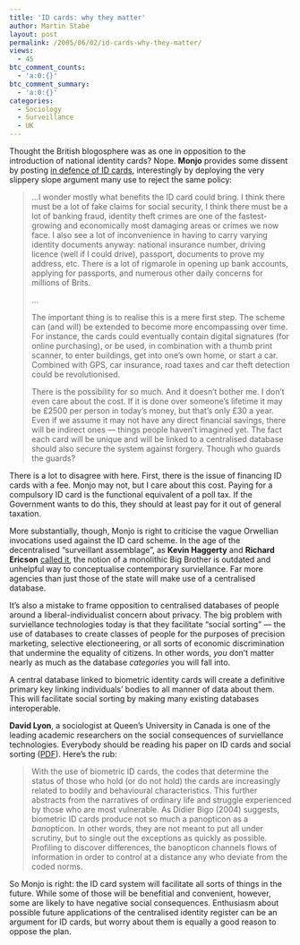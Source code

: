 ```yaml
---
title: 'ID cards: why they matter'
author: Martin Stabe
layout: post
permalink: /2005/06/02/id-cards-why-they-matter/
views:
  - 45
btc_comment_counts:
  - 'a:0:{}'
btc_comment_summary:
  - 'a:0:{}'
categories:
  - Sociology
  - Surveillance
  - UK
---
```

Thought the British blogosphere was as one in opposition to the introduction of national identity cards? Nope. **Monjo** provides some dissent by posting [in defence of ID cards][1], interestingly by deploying the very slippery slope argument many use to reject the same policy:

> &#8230;I wonder mostly what benefits the ID card could bring. I think there must be a lot of fake claims for social security, I think there must be a lot of banking fraud, identity theft crimes are one of the fastest-growing and economically most damaging areas or crimes we now face. I also see a lot of inconvenience in having to carry varying identity documents anyway: national insurance number, driving licence (well if I could drive), passport, documents to prove my address, etc. There is a lot of rigmarole in opening up bank accounts, applying for passports, and numerous other daily concerns for millions of Brits.
> 
> &#8230;
> 
> The important thing is to realise this is a mere first step. The scheme can (and will) be extended to become more encompassing over time. For instance, the cards could eventually contain digital signatures (for online purchasing), or be used, in combination with a thumb print scanner, to enter buildings, get into one&#8217;s own home, or start a car. Combined with GPS, car insurance, road taxes and car theft detection could be revolutionised.
> 
> There is the possibility for so much. And it doesn&#8217;t bother me. I don&#8217;t even care about the cost. If it is done over someone&rsquo;s lifetime it may be &pound;2500 per person in today&rsquo;s money, but that&#8217;s only &pound;30 a year. Even if we assume it may not have any direct financial savings, there will be indirect ones &mdash; things people haven&rsquo;t imagined yet. The fact each card will be unique and will be linked to a centralised database should also secure the system against forgery. Though who guards the guards?

There is a lot to disagree with here. First, there is the issue of financing ID cards with a fee. Monjo may not, but I care about this cost. Paying for a compulsory ID card is the functional equivalent of a poll tax. If the Government wants to do this, they should at least pay for it out of general taxation.

More substantially, though, Monjo is right to criticise the vague Orwellian invocations used against the ID card scheme. In the age of the decentralised &ldquo;surveillant assemblage&rdquo;, as **Kevin Haggerty** and **Richard Ericson** [called it][2], the notion of a monolithic Big Brother is outdated and unhelpful way to conceptualise contemporary surviellance. Far more agencies than just those of the state will make use of a centralised database.

It&rsquo;s also a mistake to frame opposition to centralised databases of people around a liberal-individualist concern about privacy. The big problem with surviellance technologies today is that they facilitate &ldquo;social sorting&rdquo; &mdash; the use of databases to create classes of people for the purposes of precision marketing, selective electioneering, or all sorts of economic discrimination that undermine the equality of citizens. In other words, *you* don&rsquo;t matter nearly as much as the database *categories* you will fall into.

A central database linked to biometric identity cards will create a definitive primary key linking individuals&rsquo; bodies to all manner of data about them. This will facilitate social sorting by making many existing databases interoperable.

**David Lyon**, a sociologist at Queen&rsquo;s University in Canada is one of the leading academic researchers on the social consequences of surviellance technologies. Everybody should be reading his paper on ID cards and social sorting ([PDF][3]). Here&#8217;s the rub:

> With the use of biometric ID cards, the codes that determine the status of those who hold (or do not hold) the cards are increasingly related to bodily and behavioural characteristics. This further abstracts from the narratives of ordinary life and struggle experienced by those who are most vulnerable. As Didier Bigo (2004) suggests, biometric ID cards produce not so much a panopticon as a *ban*opticon. In other words, they are not meant to put all under scrutiny, but to single out the exceptions as quickly as possible. Profiling to discover differences, the banopticon channels flows of information in order to control at a distance any who deviate from the coded norms.

So Monjo is right: the ID card system will facilitate all sorts of things in the future. While some of those will be benefitial and convenient, however, some are likely to have negative social consequences. Enthusiasm about possible future applications of the centralised identity register can be an argument for ID cards, but worry about them is equally a good reason to oppose the plan.

 [1]: http://blog.monjo.com/post/2005/05/31/defending_id_cards
 [2]: http://www.lse.ac.uk/serials/Bjs/sur400.htm
 [3]: http://www.oii.ox.ac.uk/resources/publications/IB3all.pdf